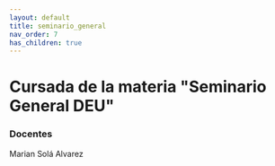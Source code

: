 ```yaml
---
layout: default
title: seminario_general
nav_order: 7
has_children: true
---
```


# Cursada de la materia "Seminario General DEU"

### Docentes
Marian Solá Alvarez

